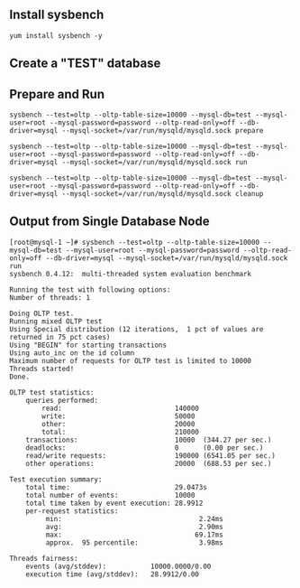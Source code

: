 ## Install sysbench

	yum install sysbench -y

## Create a "TEST" database

## Prepare and Run

	sysbench --test=oltp --oltp-table-size=10000 --mysql-db=test --mysql-user=root --mysql-password=password --oltp-read-only=off --db-driver=mysql --mysql-socket=/var/run/mysqld/mysqld.sock prepare
	
	sysbench --test=oltp --oltp-table-size=10000 --mysql-db=test --mysql-user=root --mysql-password=password --oltp-read-only=off --db-driver=mysql --mysql-socket=/var/run/mysqld/mysqld.sock run
	
	sysbench --test=oltp --oltp-table-size=10000 --mysql-db=test --mysql-user=root --mysql-password=password --oltp-read-only=off --db-driver=mysql --mysql-socket=/var/run/mysqld/mysqld.sock cleanup

## Output from Single Database Node

	[root@mysql-1 ~]# sysbench --test=oltp --oltp-table-size=10000 --mysql-db=test --mysql-user=root --mysql-password=password --oltp-read-only=off --db-driver=mysql --mysql-socket=/var/run/mysqld/mysqld.sock run
	sysbench 0.4.12:  multi-threaded system evaluation benchmark
	
	Running the test with following options:
	Number of threads: 1
	
	Doing OLTP test.
	Running mixed OLTP test
	Using Special distribution (12 iterations,  1 pct of values are returned in 75 pct cases)
	Using "BEGIN" for starting transactions
	Using auto_inc on the id column
	Maximum number of requests for OLTP test is limited to 10000
	Threads started!
	Done.
	
	OLTP test statistics:
	    queries performed:
	        read:                            140000
	        write:                           50000
	        other:                           20000
	        total:                           210000
	    transactions:                        10000  (344.27 per sec.)
	    deadlocks:                           0      (0.00 per sec.)
	    read/write requests:                 190000 (6541.05 per sec.)
	    other operations:                    20000  (688.53 per sec.)
	
	Test execution summary:
	    total time:                          29.0473s
	    total number of events:              10000
	    total time taken by event execution: 28.9912
	    per-request statistics:
	         min:                                  2.24ms
	         avg:                                  2.90ms
	         max:                                 69.17ms
	         approx.  95 percentile:               3.98ms
	
	Threads fairness:
	    events (avg/stddev):           10000.0000/0.00
	    execution time (avg/stddev):   28.9912/0.00
	
